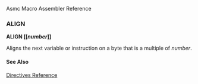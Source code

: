 Asmc Macro Assembler Reference

### ALIGN

**ALIGN [[_number_]]**

Aligns the next variable or instruction on a byte that is a multiple of _number_.

#### See Also

[Directives Reference](readme.md)